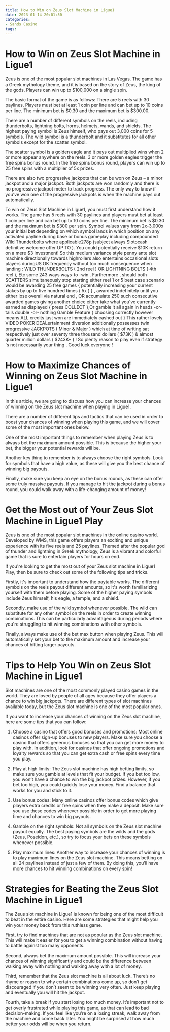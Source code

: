 ```yaml
---
title: How to Win on Zeus Slot Machine in Ligue1
date: 2023-01-14 20:01:50
categories:
- Sands Casino
tags:
---
```



#  How to Win on Zeus Slot Machine in Ligue1

Zeus is one of the most popular slot machines in Las Vegas. The game has a Greek mythology theme, and it is based on the story of Zeus, the king of the gods. Players can win up to $100,000 on a single spin.

The basic format of the game is as follows: There are 5 reels with 30 paylines. Players must bet at least 1 coin per line and can bet up to 10 coins per line. The minimum bet is $0.30 and the maximum bet is $300.00.

There are a number of different symbols on the reels, including thunderbolts, lightning bolts, horns, helmets, wands, and shields. The highest paying symbol is Zeus himself, who pays out 3,000 coins for 5 symbols. The wild symbol is a thunderbolt and it substitutes for all other symbols except for the scatter symbol.

The scatter symbol is a golden eagle and it pays out multiplied wins when 2 or more appear anywhere on the reels. 3 or more golden eagles trigger the free spins bonus round. In the free spins bonus round, players can win up to 25 free spins with a multiplier of 5x prizes.

There are also two progressive jackpots that can be won on Zeus – a minor jackpot and a major jackpot. Both jackpots are won randomly and there is no progressive jackpot meter to track progress. The only way to know if you’ve won one of the progressive jackpots is when the machine pays out automatically.

To win on Zeus Slot Machine in Ligue1, you must first understand how it works. The game has 5 reels with 30 paylines and players must bet at least 1 coin per line and can bet up to 10 coins per line. The minimum bet is $0.30 and the maximum bet is $300 per spin. Symbol values vary from 2x-3,000x your initial bet depending on which symbol lands in which position on any activated payline during base or bonus gameplay including compounded Wild Thunderbolts where applicable278p (subject always Slotocash definitive welcome offer UP TO ). You could potentially receive $10K return on a mere $3 investment! So this medium variance style penny ante slot machine directionally towards highrollers also entertains occasional slots players duringUS OK frequency without too much consequence when landing : WILD THUNDERBOLTS ( 2nd reel ) OR LIGHTNING BOLTS ( 4th reel ), Etc some 243 ways ways-to -win . Furthermore , should both SCATTERS simultaneously stop starting either reel 1 or 5 best case scenario would be awarding 25 free games { potentially increasing your current stakes by up to five hundred times ( 5x ) } , awarded indefinitely until you either lose overall via natural end , OR accumulate 250 such consecutive awarded games giving another choice either take what you've currently earned as displayed { press COLLECT },Or gamble it all again in heads -or- tails double -or- nothing Gamble Feature { choosing correctly however means ALL credits just won are immediately cashed out }  This rather lovely VIDEO POKER DEALertainment diversion additionally possesses twin progressive JACKPOTS ( Minor & Major ) which at time of writing sat respectively just over seventy three thousand dollars ( $73K ) & almost quarter million dollars ( $243K+ ) ! So plenty reason to play even if strategy 's not necessarily your thing . Good luck everyone !

#  How to Maximize Chances of Winning on Zeus Slot Machine in Ligue1 

In this article, we are going to discuss how you can increase your chances of winning on the Zeus slot machine when playing in Ligue1. 

There are a number of different tips and tactics that can be used in order to boost your chances of winning when playing this game, and we will cover some of the most important ones below. 

One of the most important things to remember when playing Zeus is to always bet the maximum amount possible. This is because the higher your bet, the bigger your potential rewards will be. 

Another key thing to remember is to always choose the right symbols. Look for symbols that have a high value, as these will give you the best chance of winning big payouts. 

Finally, make sure you keep an eye on the bonus rounds, as these can offer some truly massive payouts. If you manage to hit the jackpot during a bonus round, you could walk away with a life-changing amount of money!

#  Get the Most out of Your Zeus Slot Machine in Ligue1 Play 

Zeus is one of the most popular slot machines in the online casino world. Developed by WMS, this game offers players an exciting and unique experience with its five reels and 25 paylines. Themed after the popular god of thunder and lightning in Greek mythology, Zeus is a vibrant and colorful game that is sure to entertain players for hours on end.

If you're looking to get the most out of your Zeus slot machine in Ligue1 Play, then be sure to check out some of the following tips and tricks.

Firstly, it's important to understand how the paytable works. The different symbols on the reels payout different amounts, so it's worth familiarizing yourself with them before playing. Some of the higher paying symbols include Zeus himself, his eagle, a temple, and a shield.

Secondly, make use of the wild symbol whenever possible. The wild can substitute for any other symbol on the reels in order to create winning combinations. This can be particularly advantageous during periods where you're struggling to hit winning combinations with other symbols.

Finally, always make use of the bet max button when playing Zeus. This will automatically set your bet to the maximum amount and increase your chances of hitting larger payouts.

#  Tips to Help You Win on Zeus Slot Machine in Ligue1 
Slot machines are one of the most commonly played casino games in the world. They are loved by people of all ages because they offer players a chance to win big jackpots. There are different types of slot machines available today, but the Zeus slot machine is one of the most popular ones.

If you want to increase your chances of winning on the Zeus slot machine, here are some tips that you can follow:

1. Choose a casino that offers good bonuses and promotions: Most online casinos offer sign-up bonuses to new players. Make sure you choose a casino that offers generous bonuses so that you can get more money to play with. In addition, look for casinos that offer ongoing promotions and loyalty rewards so that you can get extra cash or free spins every time you play.

2. Play at high limits: The Zeus slot machine has high betting limits, so make sure you gamble at levels that fit your budget. If you bet too low, you won’t have a chance to win the big jackpot prizes. However, if you bet too high, you could quickly lose your money. Find a balance that works for you and stick to it.

3. Use bonus codes: Many online casinos offer bonus codes which give players extra credits or free spins when they make a deposit. Make sure you use these codes whenever possible in order to get more playing time and chances to win big payouts.

4. Gamble on the right symbols: Not all symbols on the Zeus slot machine payout equally. The best paying symbols are the wilds and the gods (Zeus, Poseidon, etc.), so try to focus your bets on these symbols whenever possible.

5. Play maximum lines: Another way to increase your chances of winning is to play maximum lines on the Zeus slot machine. This means betting on all 24 paylines instead of just a few of them. By doing this, you’ll have more chances to hit winning combinations on every spin!

#  Strategies for Beating the Zeus Slot Machine in Ligue1

The Zeus slot machine in Ligue1 is known for being one of the most difficult to beat in the entire casino. Here are some strategies that might help you win your money back from this ruthless game.

First, try to find machines that are not as popular as the Zeus slot machine. This will make it easier for you to get a winning combination without having to battle against too many opponents.

Second, always bet the maximum amount possible. This will increase your chances of winning significantly and could be the difference between walking away with nothing and walking away with a lot of money.

Third, remember that the Zeus slot machine is all about luck. There’s no rhyme or reason to why certain combinations come up, so don’t get discouraged if you don’t seem to be winning very often. Just keep playing and eventually you will hit the jackpot.

Fourth, take a break if you start losing too much money. It’s important not to get overly frustrated while playing this game, as that can lead to bad decision-making. If you feel like you’re on a losing streak, walk away from the machine and come back later. You might be surprised at how much better your odds will be when you return.